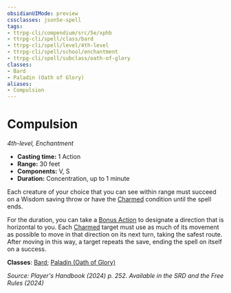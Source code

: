 ```yaml
---
obsidianUIMode: preview
cssclasses: json5e-spell
tags:
- ttrpg-cli/compendium/src/5e/xphb
- ttrpg-cli/spell/class/bard
- ttrpg-cli/spell/level/4th-level
- ttrpg-cli/spell/school/enchantment
- ttrpg-cli/spell/subclass/oath-of-glory
classes:
- Bard
- Paladin (Oath of Glory)
aliases:
- Compulsion
---
```

# Compulsion
*4th-level, Enchantment*  


- **Casting time:** 1 Action
- **Range:** 30 feet
- **Components:** V, S
- **Duration:** Concentration, up to 1 minute

Each creature of your choice that you can see within range must succeed on a Wisdom saving throw or have the [Charmed](/3-Mechanics/CLI/conditions.md#Charmed) condition until the spell ends.

For the duration, you can take a [Bonus Action](/3-Mechanics/CLI/variant-rules/bonus-action-xphb.md) to designate a direction that is horizontal to you. Each [Charmed](/3-Mechanics/CLI/conditions.md#Charmed) target must use as much of its movement as possible to move in that direction on its next turn, taking the safest route. After moving in this way, a target repeats the save, ending the spell on itself on a success.

**Classes**: [Bard](/3-Mechanics/CLI/lists/list-spells-classes-bard.md); [Paladin (Oath of Glory)](/3-Mechanics/CLI/lists/list-spells-classes-oath-of-glory-xphb.md "subclass=XPHB;class=XPHB")

*Source: Player's Handbook (2024) p. 252. Available in the <span title='Systems Reference Document (5.2)'>SRD</span> and the Free Rules (2024)*